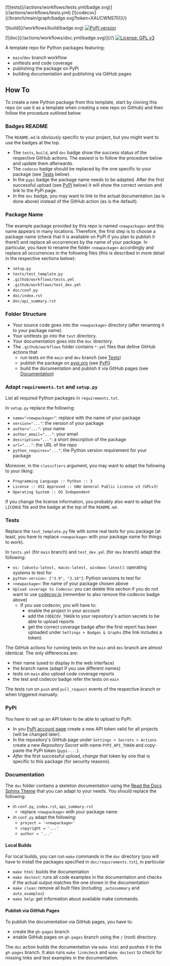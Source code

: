 # <NewPackage>

[![tests](<newgithuburl>/<newpackage>/actions/workflows/tests.yml/badge.svg)](<newgithuburl>/<newpackage>/actions/workflows/tests.yml)
[![codecov](<newcodecovurl>/<newpackage>/branch/main/graph/badge.svg?token=XAUCWNS7II)](<newcodecovurl>/<newpackage>)

![build](<newgithuburl>/<newpackage>/workflows/build/badge.svg)
[![PyPI version](https://badge.fury.io/py/<newpackage>.svg)](https://badge.fury.io/py/<newpackage>)

[![doc](<newgithuburl>/<newpackage>/actions/workflows/doc.yml/badge.svg)](<newgithubdocurl>/<newpackage>/)
[![License: GPL v3](https://img.shields.io/badge/License-GPLv3-blue.svg)](https://www.gnu.org/licenses/gpl-3.0)

A template repo for Python packages featuring:
- `main`/`dev` branch workflow
- unittests and code coverage
- publishing the package on PyPi
- building documentation and publishing via GitHub pages


## How To

To create a new Python package from this template, start by cloning this repo (or use it as a template when creating a new repo on GitHub) and then follow the procedure outlined below.

### Badges README

The `README.md` is obviously specific to your project, but you might want to use the badges at the top.
- The `tests`, `build`, and `doc` badge show the success status of the respective GitHub actions. The easiest is to follow the procedure below and update them afterwards.
- The `codecov` badge should be replaced by the one specific to your package (see [Tests](#Tests) below).
- In the `pypi` badge the package name needs to be adapted. After the first successful upload (see [PyPi](#PyPi) below) it will show the correct version and link to the PyPi page.
- In the `doc` badge, you may want to link to the actual documentation (as is done above) instead of the GitHub action (as is the default).

### Package Name

The example package provided by this repo is named `<newpackage>` and this name appears in many locations. Therefore, the first step is to choose a package name (check that it is available on PyPi if you plan to publish it there!) and replace all occurrences by the name of your package. In particular, you have to rename the folder `<newpackage>` accordingly and replace all occurrences in the following files (this is described in more detail in the respective sections below):
- `setup.py`
- `tests/test_template.py`
- `.github/workflows/tests.yml`
- `.github/workflows/test_dev.yml`
- `doc/conf.py`
- `doc/index.rst`
- `doc/api_summary.rst`

### Folder Structure

- Your source code goes into the `<newpackage>` directory (after renaming it to your package name).
- Your unittests go into the `test` directory.
- Your documentation goes into the `doc` directory.
- The `.github/workflows` folder contains `*.yml` files that define GitHub actions that
  - run tests on the `main` and `dev` branch (see [Tests](#Tests))
  - publish the package on [pypi.org](https://pypi.org/) (see [PyPi](#PyPi))
  - build the documentation and publish it via GitHub pages (see [Documentation](#Documentation))

### Adapt `requirements.txt` and `setup.py`

List all required Python packages in `requirements.txt`.

In `setup.py` replace the following:
- `name="<newpackage>"`: replace with the name of your package
- `version="..."`: the version of your package
- `author="..."`: your name
- `author_email="..."`: your email
- `description="..."`: a short description of the package
- `url="..."`: the URL of the repo
- `python_requires="..."`: the Python version requirement for your package

Moreover, in the `classifiers` argument, you may want to adapt the following to your liking:
- `Programming Language :: Python :: 3`
- `License :: OSI Approved :: GNU General Public License v3 (GPLv3)`
- `Operating System :: OS Independent`

If you change the license information, you probably also want to adapt the `LICENSE` file and the badge at the top of the `README.md`.

### Tests

Replace the `test_template.py` file with some real tests for you package (at least, you have to replace `<newpackage>` with your package name for things to work).

In `tests.yml` (for `main` branch) and `test_dev.yml` (for `dev` branch) adapt the following:
- `os: [ubuntu-latest, macos-latest, windows-latest]`: operating systems to test for
- `python-version: ["3.9", "3.10"]`: Python versions to test for
- `<newpackage>`: the name of your package chosen above
- `Upload coverage to Codecov`: you can delete this section if you do not want to use [codecov.io](https://about.codecov.io/) (remember to also remove the codecov badge above)
  - If you use codecov, you will have to:
    - enable the project in your account
    - add the `CODECOV_TOKEN` to your repository's action secrets to be able to upload reports
    - get the correct coverage badge after the first report has been uploaded under `Settings > Badges & Graphs` (the link includes a token).

The GitHub actions for running tests on the `main` and `dev` branch are almost identical. The only differences are:
- their name (used to display in the web interface)
- the branch name (adapt if you use different names)
- tests on `main` also upload code coverage reports
- the test and codecov badge refer the tests on `main`

The tests run on `push` and `pull_request` events of the respective branch or when triggered manually.

### PyPi

You have to set up an API token to be able to upload to PyPi:
- In you [PyPi account page](https://pypi.org/manage/account/) create a new API token valid for all projects (will be changed later).
- In the repository's GitHub page under `Settings > Secrets > Actions` create a new _Repository Secret_ with name `PYPI_API_TOKEN` and copy-paste the PyPi token (`pypi-...`).
- _After_ the  first successful upload, _change_ that token by one that is specific to this package (for security reasons).

### Documentation

The `doc` folder contains a skeleton documentation using the [Read the Docs Sphinx Theme](https://sphinx-rtd-theme.readthedocs.io/en/stable/) that you can adapt to your needs. You should replace the following:
- in `conf.py`, `index.rst`, `api_summary.rst`
  - replace `<newpackage>` with your package name
- in `conf.py` adapt the following:
  - `project = '<newpackage>'`
  - `copyright = '...'`
  - `author = '...'`

#### Local Builds

For local builds, you can run `make` commands in the `doc` directory (you will have to install the packages specified in `doc/requirements.txt`), in particular
- `make html`: builds the documentation
- `make doctest`: runs all code examples in the documentation and checks if the actual output matches the one shown in the documentation
- `make clean`: remove all built files (including `_autosummary` and `auto_examples`)
- `make help`: get information about available make commands.

#### Publish via GitHub Pages

To publish the documentation via GitHub pages, you have to:
- create the `gh-pages` branch
- enable GitHub pages on `gh-pages` branch using the `/` (root) directory.

The `doc` action builds the documentation via `make html` and pushes it to the `gh-pages` branch. It also runs `make linkcheck` and `make doctest` to check for missing links and test examples in the documentation.
